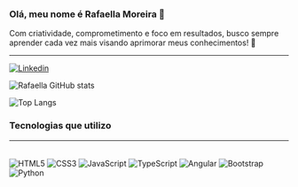 ### Olá, meu nome é Rafaella Moreira 👋
Com criatividade, comprometimento e foco em resultados, busco sempre aprender cada vez mais visando aprimorar meus conhecimentos! 🚀
<hr>

[![Linkedin](https://img.shields.io/badge/LinkedIn-0077B5?style=for-the-badge&logo=linkedin&logoColor=white)](https://www.linkedin.com/in/rafaellamoreira03/)

![Rafaella GitHub stats](https://github-readme-stats.vercel.app/api?username=rafaella0320&theme=jolly&show_icons=true)

![Top Langs](https://github-readme-stats.vercel.app/api/top-langs/?username=rafaella0320&theme=jolly)

### Tecnologias que utilizo
<hr>
<div style="display: inline-block"><br>
<img target="_blank" align="center" alt="HTML5" src="https://img.shields.io/badge/HTML5-E34F26?style=for-the-badge&logo=html5&logoColor=white">
<img target="_blank" align="center" alt="CSS3" src="https://img.shields.io/badge/CSS3-1572B6?style=for-the-badge&logo=css3&logoColor=white">
<img target="_blank" align="center" alt="JavaScript" src="https://img.shields.io/badge/JavaScript-F7DF1E?style=for-the-badge&logo=javascript&logoColor=black">
<img target="_blank" align="center" alt="TypeScript" src="https://img.shields.io/badge/TypeScript-007ACC?style=for-the-badge&logo=typescript&logoColor=white">
<img target="_blank" align="center" alt="Angular" src="https://img.shields.io/badge/Angular-DD0031?style=for-the-badge&logo=angular&logoColor=white">
<img target="_blank" align="center" alt="Bootstrap" src="https://img.shields.io/badge/Bootstrap-563D7C?style=for-the-badge&logo=bootstrap&logoColor=white">
<img target="_blank" align="center" alt="Python" src="https://img.shields.io/badge/Python-14354C?style=for-the-badge&logo=python&logoColor=white">
</div>
